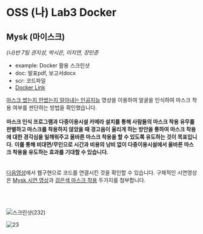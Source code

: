 # OSS (나) Lab3 Docker

## Mysk (마이스크)
*(나)반 7팀*
*권지성, 박시은, 이지연, 장민준*
+ example: Docker 활용 스크린샷
+ doc: 발표pdf, 보고서docx
+ scr: 코드파일
+ [Docker Link](https://hub.docker.com/repository/docker/jskwon0208/mysk_mysk)
 
[마스크 썼는지 안썼는지 알아내는 인공지능](https://www.youtube.com/watch?v=ncIyy1doSJ8&t=408s) 영상을 이용하여 얼굴을 인식하여 마스크 착용 여부를 판단하는 방법을 확인했습니다. 
<br/><br/>
**마스크 인식 프로그램과 다중이용시설 카메라 설치를 통해 사람들의 마스크 착용 유무를 판별하고 마스크를 착용하지 않았을 때 경고음이 울리게 하는 방안을 통하여 마스크 착용에 대한 경각심을 일깨워주고 올바른 마스크 착용을 할 수 있도록 유도하는 것이 목표입니다.**
**이를 통해 비대면/무인으로 시간과 비용의 낭비 없이 다중이용시설에서 올바른 마스크 착용을 유도하는 효과를 기대할 수 있습니다.**
<br/><br/><br/>
[다음영상](https://youtu.be/77FDhErHyjo)에서 웹구현으로 코드를 연결시킨 것을 확인할 수 있습니다. 구체적인 시연영상은 [Mysk 시연 영상](https://youtu.be/rcZo9Og8CxY)과 [검은색 마스크 착용](https://youtu.be/YFCvS6lLdAI) 두가지를 첨부합니다. 
<br/><br/><br/><br/>

![스크린샷(232)](https://user-images.githubusercontent.com/83858670/145216255-7c559f17-b49f-4726-a44a-b77928a4d9d2.png)

![23](https://user-images.githubusercontent.com/83858670/145218838-389024bd-b043-453f-b79e-198996c132ab.png)
